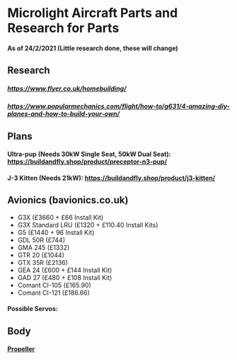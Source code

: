# Microlight Aircraft Parts and Research for Parts
#### As of 24/2/2021 (Little research done, these will change)
## Research
##### https://www.flyer.co.uk/homebuilding/
##### https://www.popularmechanics.com/flight/how-to/g631/4-amazing-diy-planes-and-how-to-build-your-own/

## Plans
#### Ultra-pup (Needs 30kW Single Seat, 50kW Dual Seat): https://buildandfly.shop/product/preceptor-n3-pup/
#### J-3 Kitten (Needs 21kW): https://buildandfly.shop/product/j3-kitten/

## Avionics (bavionics.co.uk)
- G3X (£3660 + £66 Install Kit)
- G3X Standard LRU (£1320 + £110.40 Install Kits)
- G5 (£1440 + 96 Install Kit)
- GDL 50R (£744)
- GMA 245 (£1332)
- GTR 20 (£1044)
- GTX 35R (£2136)
- GEA 24 (£600 + £144 Install Kit)
- GAD 27 (£480 + £108 Install Kit)
- Comant CI-105 (£165.90)
- Comant CI-121 (£186.66)
#### Possible Servos:

## Body
#### <a href="https://i-want-fly.com/motor/brushless-motors/electric-propeller-aircraft">Propeller</a>
